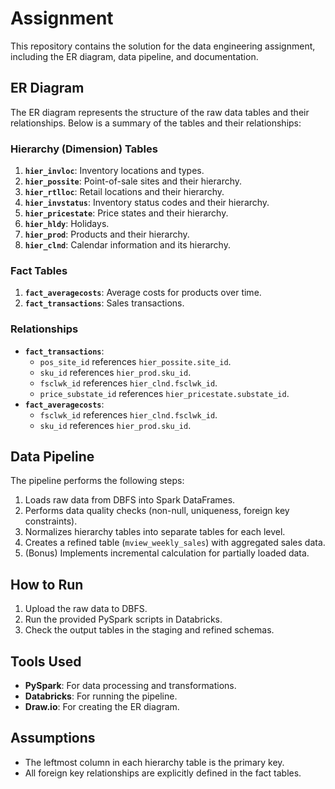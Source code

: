 # Assignment

This repository contains the solution for the data engineering assignment, including the ER diagram, data pipeline, and documentation.

## ER Diagram

The ER diagram represents the structure of the raw data tables and their relationships. Below is a summary of the tables and their relationships:

### Hierarchy (Dimension) Tables
1. **`hier_invloc`**: Inventory locations and types.
2. **`hier_possite`**: Point-of-sale sites and their hierarchy.
3. **`hier_rtlloc`**: Retail locations and their hierarchy.
4. **`hier_invstatus`**: Inventory status codes and their hierarchy.
5. **`hier_pricestate`**: Price states and their hierarchy.
6. **`hier_hldy`**: Holidays.
7. **`hier_prod`**: Products and their hierarchy.
8. **`hier_clnd`**: Calendar information and its hierarchy.

### Fact Tables
1. **`fact_averagecosts`**: Average costs for products over time.
2. **`fact_transactions`**: Sales transactions.

### Relationships
- **`fact_transactions`**:
  - `pos_site_id` references `hier_possite.site_id`.
  - `sku_id` references `hier_prod.sku_id`.
  - `fsclwk_id` references `hier_clnd.fsclwk_id`.
  - `price_substate_id` references `hier_pricestate.substate_id`.
- **`fact_averagecosts`**:
  - `fsclwk_id` references `hier_clnd.fsclwk_id`.
  - `sku_id` references `hier_prod.sku_id`.

## Data Pipeline
The pipeline performs the following steps:
1. Loads raw data from DBFS into Spark DataFrames.
2. Performs data quality checks (non-null, uniqueness, foreign key constraints).
3. Normalizes hierarchy tables into separate tables for each level.
4. Creates a refined table (`mview_weekly_sales`) with aggregated sales data.
5. (Bonus) Implements incremental calculation for partially loaded data.

## How to Run
1. Upload the raw data to DBFS.
2. Run the provided PySpark scripts in Databricks.
3. Check the output tables in the staging and refined schemas.

## Tools Used
- **PySpark**: For data processing and transformations.
- **Databricks**: For running the pipeline.
- **Draw.io**: For creating the ER diagram.

## Assumptions
- The leftmost column in each hierarchy table is the primary key.
- All foreign key relationships are explicitly defined in the fact tables.
